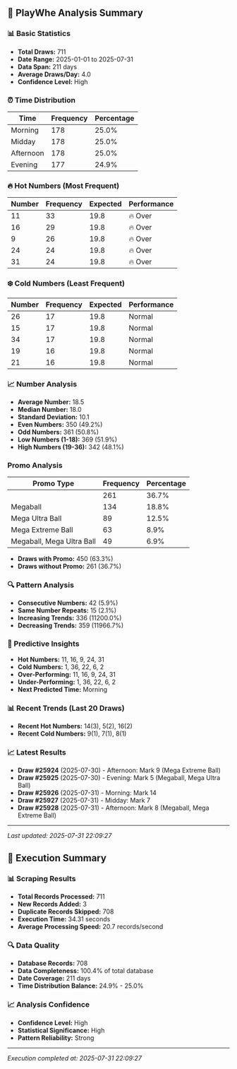 
## 🎯 PlayWhe Analysis Summary

### 📊 Basic Statistics
- **Total Draws:** 711
- **Date Range:** 2025-01-01 to 2025-07-31
- **Data Span:** 211 days
- **Average Draws/Day:** 4.0
- **Confidence Level:** High

### ⏰ Time Distribution
| Time | Frequency | Percentage |
|------|-----------|------------|
| Morning | 178 | 25.0% |
| Midday | 178 | 25.0% |
| Afternoon | 178 | 25.0% |
| Evening | 177 | 24.9% |

### 🔥 Hot Numbers (Most Frequent)
| Number | Frequency | Expected | Performance |
|--------|-----------|----------|-------------|
| 11 | 33 | 19.8 | 🔥 Over |
| 16 | 29 | 19.8 | 🔥 Over |
| 9 | 26 | 19.8 | 🔥 Over |
| 24 | 24 | 19.8 | 🔥 Over |
| 31 | 24 | 19.8 | 🔥 Over |

### ❄️ Cold Numbers (Least Frequent)
| Number | Frequency | Expected | Performance |
|--------|-----------|----------|-------------|
| 26 | 17 | 19.8 | Normal |
| 15 | 17 | 19.8 | Normal |
| 34 | 17 | 19.8 | Normal |
| 19 | 16 | 19.8 | Normal |
| 21 | 16 | 19.8 | Normal |

### 📈 Number Analysis
- **Average Number:** 18.5
- **Median Number:** 18.0
- **Standard Deviation:** 10.1
- **Even Numbers:** 350 (49.2%)
- **Odd Numbers:** 361 (50.8%)
- **Low Numbers (1-18):** 369 (51.9%)
- **High Numbers (19-36):** 342 (48.1%)

###  Promo Analysis
| Promo Type | Frequency | Percentage |
|------------|-----------|------------|
|  | 261 | 36.7% |
| Megaball | 134 | 18.8% |
| Mega Ultra Ball | 89 | 12.5% |
| Mega Extreme Ball | 63 | 8.9% |
| Megaball, Mega Ultra Ball | 49 | 6.9% |
- **Draws with Promo:** 450 (63.3%)
- **Draws without Promo:** 261 (36.7%)

### 🔍 Pattern Analysis
- **Consecutive Numbers:** 42 (5.9%)
- **Same Number Repeats:** 15 (2.1%)
- **Increasing Trends:** 336 (11200.0%)
- **Decreasing Trends:** 359 (11966.7%)

### 🔮 Predictive Insights
- **Hot Numbers:** 11, 16, 9, 24, 31
- **Cold Numbers:** 1, 36, 22, 6, 2
- **Over-Performing:** 11, 16, 9, 24, 31
- **Under-Performing:** 1, 36, 22, 6, 2
- **Next Predicted Time:** Morning

### 📊 Recent Trends (Last 20 Draws)
- **Recent Hot Numbers:** 14(3), 5(2), 16(2)
- **Recent Cold Numbers:** 9(1), 7(1), 8(1)

### 📈 Latest Results
- **Draw #25924** (2025-07-30) - Afternoon: Mark 9 (Mega Extreme Ball)
- **Draw #25925** (2025-07-30) - Evening: Mark 5 (Megaball, Mega Ultra Ball)
- **Draw #25926** (2025-07-31) - Morning: Mark 14 
- **Draw #25927** (2025-07-31) - Midday: Mark 7 
- **Draw #25928** (2025-07-31) - Afternoon: Mark 8 (Megaball, Mega Extreme Ball)

---
*Last updated: 2025-07-31 22:09:27*

## 🚀 Execution Summary

### 📊 Scraping Results
- **Total Records Processed:** 711
- **New Records Added:** 3
- **Duplicate Records Skipped:** 708
- **Execution Time:** 34.31 seconds
- **Average Processing Speed:** 20.7 records/second

### 🔍 Data Quality
- **Database Records:** 708
- **Data Completeness:** 100.4% of total database
- **Date Coverage:** 211 days
- **Time Distribution Balance:** 24.9% - 25.0%

### 📈 Analysis Confidence
- **Confidence Level:** High
- **Statistical Significance:** High
- **Pattern Reliability:** Strong

---
*Execution completed at: 2025-07-31 22:09:27*
